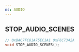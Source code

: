 ```yaml
---
ns: AUDIO
---
```

## STOP_AUDIO_SCENES

```c
// 0xBAC7FC81A75EC1A1 0xF6C7342A
void STOP_AUDIO_SCENES();
```

